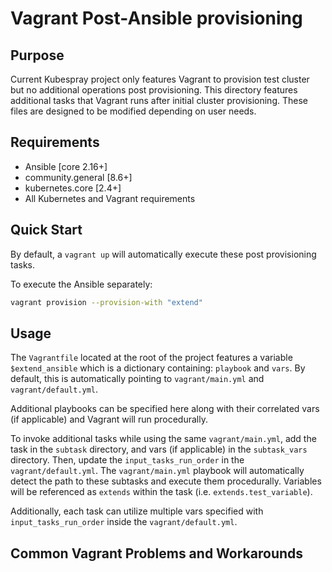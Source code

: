 # Vagrant Post-Ansible provisioning

## Purpose

Current Kubespray project only features Vagrant to provision test cluster but no additional operations post provisioning. This directory features additional tasks that Vagrant runs after initial cluster provisioning. These files are designed to be modified depending on user needs.

## Requirements

- Ansible [core 2.16+]
- community.general [8.6+]
- kubernetes.core [2.4+]
- All Kubernetes and Vagrant requirements

## Quick Start

By default, a `vagrant up` will automatically execute these post provisioning tasks.

To execute the Ansible separately:

```sh
vagrant provision --provision-with "extend"
```

## Usage

The `Vagrantfile` located at the root of the project features a variable `$extend_ansible` which is a dictionary containing: `playbook` and `vars`. By default, this is automatically pointing to `vagrant/main.yml` and `vagrant/default.yml`.

Additional playbooks can be specified here along with their correlated vars (if applicable) and Vagrant will run procedurally.

To invoke additional tasks while using the same `vagrant/main.yml`, add the task in the `subtask` directory, and vars (if applicable) in the `subtask_vars` directory. Then, update the `input_tasks_run_order` in the `vagrant/default.yml`. The `vagrant/main.yml` playbook will automatically detect the path to these subtasks and execute them procedurally. Variables will be referenced as `extends` within the task (i.e. `extends.test_variable`).

Additionally, each task can utilize multiple vars specified with `input_tasks_run_order` inside the `vagrant/default.yml`.

## Common Vagrant Problems and Workarounds
